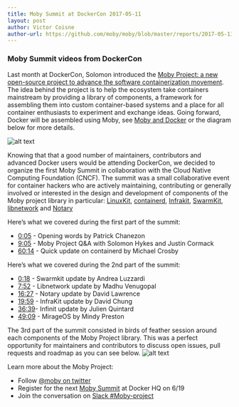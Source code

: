 ```yaml
---
title: Moby Summit at DockerCon 2017-05-11
layout: post
author: Victor Coisne
author-url: https://github.com/moby/moby/blob/master/reports/2017-05-11-moby-summit-report.md
---
```


### Moby Summit videos from DockerCon

Last month at DockerCon, Solomon introduced the [Moby Project: a new open-source project to advance the software containerization movement](https://blog.docker.com/2017/04/introducing-the-moby-project/). The idea behind the project is to help the ecosystem take containers mainstream by providing a library of components, a framework for assembling them into custom container-based systems and a place for all container enthusiasts to experiment and exchange ideas. Going forward, Docker will be assembled using Moby, see [Moby and Docker](http://mobyproject.org/#moby-and-docker) or the diagram below for more details.

![alt text](https://blog.docker.com/wp-content/uploads/b0f6921d-2788-4ed0-97d7-be4c77d7f59b-1.jpg "Moby Project diagram")

Knowing that that a good number of maintainers, contributors and advanced Docker users would be attending DockerCon, we decided to organize the first Moby Summit in collaboration with the Cloud Native Computing Foundation (CNCF). The summit was a small collaborative event for container hackers who are actively maintaining, contributing or generally involved or interested in the design and development of components of the Moby project library in particular: [LinuxKit](https://github.com/linuxkit/linuxkit), [containerd](https://github.com/containerd), [Infrakit](https://github.com/docker/infrakit), [SwarmKit](https://github.com/docker/swarmkit), [libnetwork](https://github.com/docker/libnetwork) and [Notary](https://github.com/docker/notary)

Here’s what we covered during the first part of the summit:
- [0:05](https://youtu.be/-C_YL6za0-E?t=5s) - Opening words by Patrick Chanezon
- [9:05](https://youtu.be/-C_YL6za0-E?t=9m6s) - Moby Project Q&A with Solomon Hykes and Justin Cormack
- [60:14](https://youtu.be/-C_YL6za0-E?t=1h14m32s) - Quick update on containerd by Michael Crosby

Here’s what we covered during the 2nd part of the summit:
- [0:18](https://youtu.be/Raj0zaqBxOc?t=18s) - Swarmkit update by Andrea Luzzardi
- [7:52](https://youtu.be/Raj0zaqBxOc?t=7m52s) - Libnetwork update by Madhu Venugopal 
- [16:27](https://youtu.be/Raj0zaqBxOc?t=16m27s) - Notary update by David Lawrence
- [19:59](https://youtu.be/Raj0zaqBxOc?t=19m59s) - InfraKit update by David Chung
- [36:39](https://youtu.be/Raj0zaqBxOc?t=36m39s)- Infinit update by Julien Quintard
- [49:09](https://youtu.be/Raj0zaqBxOc?t=49m9s) - MirageOS by Mindy Preston

The 3rd part of the summit consisted in birds of feather session around each components of the Moby Project library. This was a perfect opportunity for maintainers and contributors to discuss open issues, pull requests and roadmap as you can see below.
![alt text](https://blog.docker.com/wp-content/uploads/containerd.jpg "containerd summit at DockerCon")

Learn more about the Moby Project:
- Follow [@moby on twitter](https://twitter.com/moby)
- Register for the next [Moby Summit](https://www.eventbrite.com/e/moby-summit-tickets-34483396768) at Docker HQ on 6/19
- Join the conversation on [Slack #Moby-project](dockr.ly/community)

